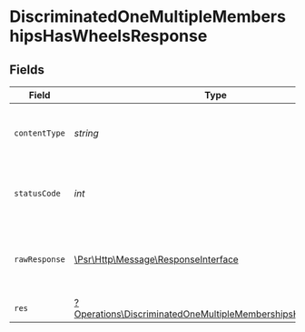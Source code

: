 # DiscriminatedOneMultipleMembershipsHasWheelsResponse


## Fields

| Field                                                                                                                                     | Type                                                                                                                                      | Required                                                                                                                                  | Description                                                                                                                               |
| ----------------------------------------------------------------------------------------------------------------------------------------- | ----------------------------------------------------------------------------------------------------------------------------------------- | ----------------------------------------------------------------------------------------------------------------------------------------- | ----------------------------------------------------------------------------------------------------------------------------------------- |
| `contentType`                                                                                                                             | *string*                                                                                                                                  | :heavy_check_mark:                                                                                                                        | HTTP response content type for this operation                                                                                             |
| `statusCode`                                                                                                                              | *int*                                                                                                                                     | :heavy_check_mark:                                                                                                                        | HTTP response status code for this operation                                                                                              |
| `rawResponse`                                                                                                                             | [\Psr\Http\Message\ResponseInterface](https://www.php-fig.org/psr/psr-7/#33-psrhttpmessageresponseinterface)                              | :heavy_check_mark:                                                                                                                        | Raw HTTP response; suitable for custom response parsing                                                                                   |
| `res`                                                                                                                                     | [?Operations\DiscriminatedOneMultipleMembershipsHasWheelsRes](../../Models/Operations/DiscriminatedOneMultipleMembershipsHasWheelsRes.md) | :heavy_minus_sign:                                                                                                                        | OK                                                                                                                                        |